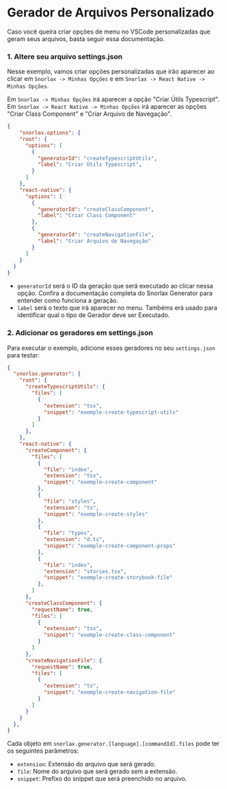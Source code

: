 # Gerador de Arquivos Personalizado

Caso você queira criar opções de menu no VSCode personalizadas que geram seus arquivos, basta seguir essa documentação.

### 1. Altere seu arquivo settings.json

Nesse exemplo, vamos criar opções personalizadas que irão aparecer ao clicar em `Snorlax -> Minhas Opções` e em `Snorlax -> React Native -> Minhas Opções`.

Em `Snorlax -> Minhas Opções` irá aparecer a opção "Criar Útils Typescript".
Em `Snorlax -> React Native -> Minhas Opções` irá aparecer as opções "Criar Class Component" e "Criar Arquivo de Navegação".

```json
{
	"snorlax.options": {
    "root": {
      "options": [
        {
          "generatorId": "createTypescriptUtils",
          "label": "Criar Útils Typescript",
        }
      ]
    },
    "react-native": {
      "options": [
        {
          "generatorId": "createClassComponent",
          "label": "Criar Class Component"
        },
        {
          "generatorId": "createNavigationFile",
          "label": "Criar Arquivo de Navegação"
        } 
      ]
    }
  }
}
```

- `generatorId` será o ID da geração que será executado ao clicar nessa opção. Confira a documentação completa do Snorlax Generator para entender como funciona a geração.
- `label` será o texto que irá aparecer no menu. Tambéms erá usado para identificar qual o tipo de Gerador deve ser Executado.

### 2. Adicionar os geradores em settings.json

Para executar o exemplo, adicione esses geradores no seu `settings.json` para testar:

```json
{
  "snorlax.generator": {
    "root": {
      "createTypescriptUtils": {
        "files": [
          {
            "extension": "tsx",
            "snippet": "exemple-create-typescript-utils"
          }
        ]
      },
    },
    "react-native": {
      "createComponent": {
        "files": [
          {
            "file": "index",
            "extension": "tsx",
            "snippet": "exemple-create-component"
          },
          {
            "file": "styles",
            "extension": "ts",
            "snippet": "exemple-create-styles"
          },
          {
            "file": "types",
            "extension": "d.ts",
            "snippet": "exemple-create-component-props"
          },
          {
            "file": "index",
            "extension": "stories.tsx",
            "snippet": "exemple-create-storybook-file"
          },
        ]
      },
      "createClassComponent": {
        "requestName": true,
        "files": [
          {
            "extension": "tsx",
            "snippet": "exemple-create-class-component"  
          }
        ]
      },
      "createNavigationFile": {
        "requestName": true,
        "files": [
          {
            "extension": "ts",
            "snippet": "exemple-create-navigation-file"  
          }
        ]
      }
    }
  },
}
```

Cada objeto em `snorlax.generator.[language].[commandId].files` pode ter os seguintes parâmetros:

- `extension`: Extensão do arquivo que será gerado. 
- `file`: Nome do arquivo que será gerado sem a extensão.
- `snippet`: Prefixo do snippet que será preenchido no arquivo.



